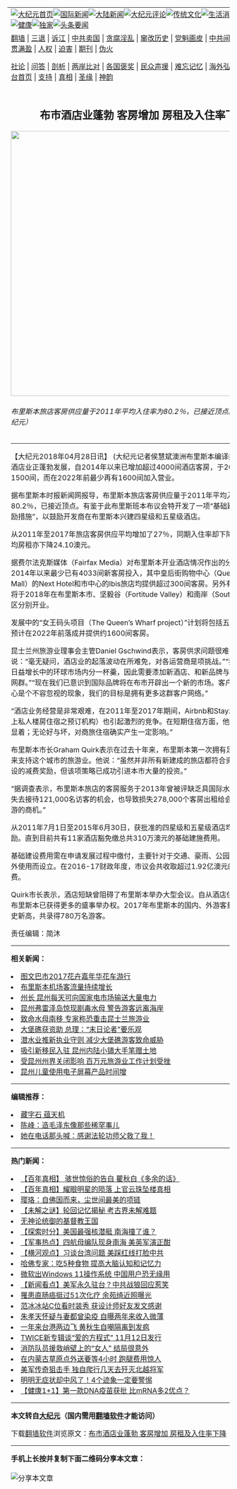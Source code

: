 <a name="1" id="1" target="_blank"></a><span id="1"></span>
<table align=center border="0"><tr><td colspan="2" VALIGN=TOP><a href="https://github.com/fxuged3604/djy/blob/master/gb/nf1351518.md#1"><img src="https://raw.githubusercontent.com/fxuged3604/www/master/t/djy/1.jpg" title="大纪元首页" alt="大纪元首页"></a><a href="https://github.com/fxuged3604/djy/blob/master/gb/n24hr.md#1"><img src="https://raw.githubusercontent.com/fxuged3604/www/master/t/djy/3.jpg" title="国际新闻" alt="国际新闻"></a><a href="https://github.com/fxuged3604/djy/blob/master/gb/nsc413.md#1"><img src="https://raw.githubusercontent.com/fxuged3604/www/master/t/djy/4.jpg" title="大陆新闻" alt="大陆新闻"></a><a href="https://github.com/fxuged3604/djy/blob/master/gb/news392.md#1"><img src="https://raw.githubusercontent.com/fxuged3604/www/master/t/djy/5.jpg" title="大纪元评论" alt="大纪元评论"></a><a href="https://github.com/fxuged3604/djy/blob/master/gb/news2007.md#1"><img src="https://raw.githubusercontent.com/fxuged3604/www/master/t/djy/6.jpg" title="传统文化" alt="传统文化"></a><a href="https://github.com/fxuged3604/djy/blob/master/gb/news2008.md#1"><img src="https://raw.githubusercontent.com/fxuged3604/www/master/t/djy/7.jpg" title="生活消费" alt="生活消费"></a><a href="https://github.com/fxuged3604/djy/blob/master/gb/ncyule.md#1"><img src="https://raw.githubusercontent.com/fxuged3604/www/master/t/djy/8.jpg" title="娱乐休闲" alt="娱乐休闲"></a><a href="https://github.com/fxuged3604/djy/blob/master/gb/nsc1002.md#1"><img src="https://raw.githubusercontent.com/fxuged3604/www/master/t/djy/9.jpg" title="健康" alt="健康"></a><a href="https://github.com/fxuged3604/djy/blob/master/gb/nf6092.md#1"><img src="https://raw.githubusercontent.com/fxuged3604/www/master/t/djy/10a.jpg" title="独家" alt="独家"></a><a href="https://github.com/fxuged3604/djy/blob/master/gb/nf4514.md#1"><img src="https://raw.githubusercontent.com/fxuged3604/www/master/t/djy/12a.jpg" title="头条要闻" alt="头条要闻"></a></td></tr>
<tr><td colspan="2" VALIGN=TOP><a target="_blank" href="https://github.com/fxuged3604/www/blob/master/README.md?zsrh#1">翻墙</a> | <a target="_blank" href="https://github.com/fxuged3604/djy/blob/master/gb/nf5657.md#1">三退</a> | <a target="_blank" href="https://github.com/fxuged3604/djy/blob/master/gb/nf6124.md#1">诉江</a> | <a target="_blank" href="https://github.com/fxuged3604/djy/blob/master/gb/nf1176117.md#1">中共卖国</a> | <a target="_blank" href="https://github.com/fxuged3604/djy/blob/master/gb/nf5773.md#1">贪腐淫乱</a> | <a target="_blank" href="https://github.com/fxuged3604/djy/blob/master/gb/nf1176115.md#1">窜改历史</a> | <a target="_blank" href="https://github.com/fxuged3604/djy/blob/master/gb/nf1176107.md#1">党魁画皮</a> | <a target="_blank" href="https://github.com/fxuged3604/djy/blob/master/gb/nf1320400.md#1">中共间谍</a> | <a target="_blank" href="https://github.com/fxuged3604/djy/blob/master/gb/nf1176114.md#1">破坏传统</a> | <a target="_blank" href="https://github.com/fxuged3604/ntdtv/blob/master/gb/prog447_1.md#1">恶贯满盈</a> | <a target="_blank" href="https://github.com/fxuged3604/djy/blob/master/gb/ncid278.md#1">人权</a> | <a target="_blank" href="https://github.com/fxuged3604/djy/blob/master/gb/nf1176111.md#1">迫害</a> | <a target="_blank" href="https://gitlab.com/szzdlab/mh-qikan/blob/master/README.md#1">期刊</a> | <a target="_blank" href="https://github.com/fxuged3604/djy/blob/master/gb/nf5562.md#1">伪火</a></p><p><a target="_blank" href="https://github.com/fxuged3604/djy/blob/master/gb/9p.md#1">社论</a> | <a target="_blank" href="https://github.com/fxuged3604/djy/blob/master/gb/nf4378.md#1">问答</a> | <a target="_blank" href="https://github.com/fxuged3604/djy/blob/master/gb/nf5792.md#1">剖析</a> | <a target="_blank" href="https://github.com/fxuged3604/djy/blob/master/gb/nf5735.md#1">两岸比对</a> | <a target="_blank" href="https://github.com/fxuged3604/djy/blob/master/gb/nf6119.md#1">各国褒奖</a> | <a target="_blank" href="https://github.com/fxuged3604/djy/blob/master/gb/nf6120.md#1">民众声援</a> | <a target="_blank" href="https://github.com/fxuged3604/djy/blob/master/gb/nf1188594.md#1">难忘记忆</a> | <a target="_blank" href="https://github.com/fxuged3604/djy/blob/master/gb/nf3180.md#1">海外弘传</a> | <a target="_blank" href="https://github.com/fxuged3604/djy/blob/master/gb/nf5410.md#1">万人上访</a> | <a target="_blank" href="https://github.com/fxuged3604/www/blob/master/README.md?zsrh#1">平台首页</a> | <a target="_blank" href="https://github.com/fxuged3604/djy/blob/master/gb/nf4386.md#1">支持</a> | <a target="_blank" href="https://github.com/fxuged3604/djy/blob/master/gb/nf4389.md#1">真相</a> | <a target="_blank" href="https://github.com/fxuged3604/djy/blob/master/gb/nf5790.md#1">圣缘</a> | <a target="_blank" href="https://github.com/fxuged3604/djy/blob/master/gb/nf4786.md#1">神韵</a></td></tr>
<tr><td VALIGN=TOP width="626"><h2 align=center>布市酒店业蓬勃 客房增加 房租及入住率下降</h2>
<img width="600" src="https://i.epochtimes.com/assets/uploads/2010/05/1005310509531999-600x400.jpg" />
<h6>布里斯本旅店客房供应量于2011年平均入住率为80.2％，已接近顶点。（许卫良/大纪元）
</h6>
<hr>
<p>【大纪元2018年04月28日讯】 (大纪元记者侯慧斌澳洲<ahref="https://github.com/fxuged3604/djy/blob/master/gb/tag/%E5%B8%83%E9%87%8C%E6%96%AF%E6%9C%AC.md#1">布里斯本</a>编译报导)布里斯本酒店业正蓬勃发展，自2014年以来已增加超过4000间酒店客房，于2018年会增加1500间，而在2022年前最少再有1600间加入营业。</p>
<p>据<ahref="https://github.com/fxuged3604/djy/blob/master/gb/tag/%E5%B8%83%E9%87%8C%E6%96%AF%E6%9C%AC.md#1">布里斯本</a>时报新闻网报导，布里斯本旅店客房供应量于2011年平均入住率为80.2％，已接近顶点。有鉴于此布里斯班本布议会特开发了一项“<ahref="https://github.com/fxuged3604/djy/blob/master/gb/tag/%E5%9F%BA%E7%A1%80%E5%BB%BA%E8%AE%BE.md#1">基础建设</a>收费的奖励措施”，以鼓励开发商在布里斯本兴建四星级和五星级酒店。</p>
<p>从2011年至2017年旅店客房供应平均增加了27％，同期入住率却下降6.6％，而平均房租亦下降24.10澳元。</p>
<p>据<ahref="https://github.com/fxuged3604/djy/blob/master/gb/tag/%E8%B4%B9%E5%B0%94%E6%B3%95%E5%85%8B%E6%96%AF%E5%AA%92%E4%BD%93.md#1">费尔法克斯媒体</a>（Fairfax Media）对布里斯本开业酒店情况作出的分析显示，自2014年以来最少已有4033间新客房投入，其中皇后街购物中心（Queen Street Mall）的Next Hotel和市中心的Ibis旅店均提供超过300间客房。另外有七家新旅店将于2018年在布里斯本市、坚毅谷（Fortitude Valley）和南岸（South Bank）等地区分别开业。</p>
<p>发展中的“女王码头项目（The Queen’s Wharf project）”计划将包括五家全新酒店，预计在2022年前落成并提供约1600间客房。</p>
<p>昆士兰州旅游业理事会主管Daniel Gschwind表示，客房供求问题很难平衡理顺。他说：“毫无疑问，酒店业的起落波动在所难免，对各运营商是项挑战。”“我们都极欲从日益增长中的环球市场内分一杯羹，因此需要潻加新酒店、和新品牌与其连带的客户网群。”“现在我们已意识到国际品牌将在布市开辟出一个新的市场。客户对其品牌的忠心是个不容忽视的现象，我们的目标是拥有更多这群客户网络。”</p>
<p>“酒店业务经营是非常艰难，在2011年至2017年期间，Airbnb和Stayz（环球专营网上私人楼房住宿之预订机构）也引起激烈的竞争。在短期住宿方面，他们的表现更为显着；无论好与坏，对商旅住宿确实产生一定影响。”</p>
<p>布里斯本市长Graham Quirk表示在过去十年来，布里斯本第一次拥有足够的大酒店来支持这个城市的旅游业。他说：“虽然并非所有新建成的旅店都符合资格获得<ahref="https://github.com/fxuged3604/djy/blob/master/gb/tag/%E5%9F%BA%E7%A1%80%E5%BB%BA%E8%AE%BE.md#1">基础建设</a>的减费奖励，但该项策略已成功引进本市大量的投资。”</p>
<p>“据调查表示，布里斯本旅店的客房服务于2013年曾被评缺乏具国际水准，至令每年失去接待121,000名访客的机会，也导致损失278,000个客房出租给会议、商务和旅游的商机。”</p>
<p>从2011年7月1日至2015年6月30日，获批准的四星级和五星级酒店均有资格获得奖励。直到目前共有11家酒店豁免缴总共310万澳元的基础建施费用。</p>
<p>基础建设费用需在申请发展过程中缴付，主要针对于交通、豪雨、公园社区等需求额外使用而设立。在2016-17财政年度，市议会共收取超过1.92亿澳元的基础建设费。</p>
<p>Quirk市长表示，酒店短缺曾阻碍了布里斯本举办大型会议。自从酒店住宿增加后，布里斯本已获得更多的盛事举办权。2017年布里斯本的国内、外游客量继续创下历史新高，共录得780万名游客。</p>
<p>责任编辑：简沐</p>

<hr>


<strong>相关新闻：</strong>
<li><a href="https://github.com/fxuged3604/djy/blob/master/gb/17/9/20/n9650013.md#1">图文巴市2017花卉嘉年华花车游行</a></li>
<li><a href="https://github.com/fxuged3604/djy/blob/master/gb/17/9/23/n9660573.md#1">布里斯本机场客流量持续增长</a></li>
<li><a href="https://github.com/fxuged3604/djy/blob/master/gb/17/9/23/n9661235.md#1">州长 昆州每天可向国家电市场输送大量电力</a></li>
<li><a href="https://github.com/fxuged3604/djy/blob/master/gb/18/1/10/n10045067.md#1">昆州弗雷泽岛惊现剧毒水母 警告游客远离海岸</a></li>
<li><a href="https://github.com/fxuged3604/djy/blob/master/gb/18/1/11/n10047794.md#1">致命水母南移 专家称恐重击昆士兰旅游业</a></li>
<li><a href="https://github.com/fxuged3604/djy/blob/master/gb/18/1/26/n10089714.md#1">大堡礁获资助 总理：“末日论者”要乐观</a></li>
<li><a href="https://github.com/fxuged3604/djy/blob/master/gb/18/2/10/n10132572.md#1">潜水业推新执业守则 减少大堡礁游客致命威胁</a></li>
<li><a href="https://github.com/fxuged3604/djy/blob/master/gb/21/10/11/n13296262.md#1">吸引新移民入驻 昆州内陆小镇大手笔赠土地</a></li>
<li><a href="https://github.com/fxuged3604/djy/blob/master/gb/21/10/11/n13295780.md#1">受昆州州界关闭影响 百万元旅游业工作计划受挫</a></li>
<li><a href="https://github.com/fxuged3604/djy/blob/master/gb/21/10/11/n13295690.md#1">昆州儿童使用电子屏幕产品时间增</a></li>
<hr>


<strong>编辑推荐：</strong>
<li><a href="https://github.com/upjkzu3674/djy/blob/master/gb/14/6/9/n4173977.md?dfh#1" target="_blank">藏字石 蕴天机</a></li><li><a href="https://github.com/tsiac2612/djy/blob/master/gb/18/3/6/n10195670.md#1" target="_blank">陈峰：造毛泽东像那些稀罕事儿</a></li><li><a href="https://github.com/tsiac2612/djy/blob/master/gb/16/3/17/n4664320.md#1" target="_blank">她在电话那头喊：感谢法轮功师父救了我！</a></li>
<hr>

<strong>热门新闻：</strong>
<li><a href="https://github.com/woyqmi349/djy/blob/master/gb/21/10/7/n13289075.md#1">【百年真相】 骇世惊俗的告白 瞿秋白《多余的话》</a></li>
<li><a href="https://github.com/woyqmi349/djy/blob/master/gb/21/10/1/n13275161.md#1">【百年真相】耀眼明星的陨落 上官云珠坠楼真相</a></li>
<li><a href="https://github.com/woyqmi349/djy/blob/master/gb/21/9/30/n13272470.md#1">璎珞：自佛国而来，尘世间最美的项链</a></li>
<li><a href="https://github.com/woyqmi349/djy/blob/master/gb/21/10/1/n13275150.md#1">【未解之谜】轮回记忆揭秘 考古界未解难题</a></li>
<li><a href="https://github.com/woyqmi349/djy/blob/master/gb/21/10/4/n13281280.md#1">无神论统御的基督教王国</a></li>
<li><a href="https://github.com/woyqmi349/djy/blob/master/gb/21/10/9/n13293258.md#1">【探索时分】美国最强核潜艇 南海撞了谁？</a></li>
<li><a href="https://github.com/woyqmi349/djy/blob/master/gb/21/10/8/n13291331.md#1">【军事热点】四航母编队现身南海 美英军演正酣</a></li>
<li><a href="https://github.com/woyqmi349/djy/blob/master/gb/21/10/9/n13293473.md#1">【横河观点】习谈台湾问题 美踩红线打脸中共</a></li>
<li><a href="https://github.com/woyqmi349/djy/blob/master/gb/21/10/9/n13292071.md#1">哈佛专家：吃5种食物 提高大脑认知和记忆力</a></li>
<li><a href="https://github.com/woyqmi349/djy/blob/master/gb/21/10/9/n13292934.md#1">微软出Windows 11操作系统 中国用户恐无缘用</a></li>
<li><a href="https://github.com/woyqmi349/djy/blob/master/gb/21/10/8/n13291643.md#1">【新闻看点】美军永久驻台？中共战狼回应惹笑</a></li>
<li><a href="https://github.com/woyqmi349/djy/blob/master/gb/21/10/8/n13291772.md#1">罹患直肠癌挺过51次化疗 余苑绮近照曝光</a></li>
<li><a href="https://github.com/woyqmi349/djy/blob/master/gb/21/10/8/n13291507.md#1">范冰冰站C位看时装秀 获设计师好友发文感谢</a></li>
<li><a href="https://github.com/woyqmi349/djy/blob/master/gb/21/10/8/n13291633.md#1">朱孝天怀疑与妻都曾染疫 自曝两年来收入微薄</a></li>
<li><a href="https://github.com/woyqmi349/djy/blob/master/gb/21/10/7/n13289346.md#1">一年来台港两边飞 黄秋生自嘲隔离到发疯</a></li>
<li><a href="https://github.com/woyqmi349/djy/blob/master/gb/21/10/8/n13289893.md#1">TWICE新专辑谈“爱的方程式” 11月12日发行</a></li>
<li><a href="https://github.com/woyqmi349/djy/blob/master/gb/21/10/8/n13289897.md#1">消防队员援救峭壁上的“女人” 结局很意外</a></li>
<li><a href="https://github.com/woyqmi349/djy/blob/master/gb/21/10/8/n13290207.md#1">在内蒙古草原点外送要等4小时 跑腿费用惊人</a></li>
<li><a href="https://github.com/woyqmi349/djy/blob/master/gb/21/10/9/n13292597.md#1">美军传奇狙击手 独自爬行几天去歼灭北越将军</a></li>
<li><a href="https://github.com/woyqmi349/djy/blob/master/gb/21/10/7/n13288047.md#1">明明无症状却中风了！4个迹象一定要警惕</a></li>
<li><a href="https://github.com/woyqmi349/djy/blob/master/gb/21/10/9/n13292766.md#1">【健康1+1】第一款DNA疫苗获批 比mRNA多2优点？</a></li>
<hr>

<strong>本文转自<a href="https://www.epochtimes.com">大纪元</a>（国内需用<a href="https://github.com/fxuged3604/www/blob/master/README.md#8">翻墙软件</a>才能访问）</strong><p>下载<a href="https://github.com/fxuged3604/www/blob/master/README.md#8">翻墙软件</a>浏览原文：<a href="https://www.epochtimes.com/gb/18/4/28/n10344699.htm">布市酒店业蓬勃 客房增加 房租及入住率下降</a></p><hr>

<strong>手机上长按并复制下面二维码分享本文章：</strong><br><br><img src="https://chart.apis.google.com/chart?cht=qr&chs=240x240&choe=UTF-8&chld=M|2&chl=https://github.com/fxuged3604/djy/blob/master/gb/18/4/28/n10344699.md%231" title="分享本文章"></td><td VALIGN=TOP><a href="https://github.com/fxuged3604/djy/blob/master/gb/16/1/21/n4622075.md?dfh#1" target="_blank"><img src="https://raw.githubusercontent.com/fxuged3604/djy/master/gb/300/wei-f1.jpg" title="中共的伪火骗局"  alt="中共的伪火骗局"></a><br><a href="https://github.com/fxuged3604/www/blob/master/README.md?dfh#9" target="_blank"><img src="https://raw.githubusercontent.com/fxuged3604/djy/master/gb/300/yong-h.jpg" title="永恒的见证"  alt="永恒的见证"></a><br><a href="https://github.com/fxuged3604/djy/blob/master/gb/13/9/29/n3974789.md?dfh#1" target="_blank"><img src="https://raw.githubusercontent.com/fxuged3604/djy/master/gb/300/shang-lnz.jpg" title="善良女子被中共投男牢"  alt="善良女子被中共投男牢"></a><br><a href="https://github.com/fxuged3604/djy/blob/master/gb/16/3/16/n4663449.md?dfh#1" target="_blank"><img src="https://raw.githubusercontent.com/fxuged3604/djy/master/gb/300/huo-z3.jpg" title="警卫目击活摘器官"  alt="警卫目击活摘器官"></a><br><a href="https://github.com/fxuged3604/djy/blob/master/gb/16/8/7/n8177641.md?dfh#1" target="_blank"><img src="https://raw.githubusercontent.com/fxuged3604/djy/master/gb/300/huo-z4.jpg" title="证人描述活摘恐怖"  alt="证人描述活摘恐怖"></a><br><a href="https://github.com/fxuged3604/djy/blob/master/gb/10/4/19/n2881569.md?dfh#1" target="_blank"><img src="https://raw.githubusercontent.com/fxuged3604/djy/master/gb/300/huo-z1.jpg" title="揭开活摘器官黑幕"  alt="揭开活摘器官黑幕"></a><br><a href="https://github.com/fxuged3604/djy/blob/master/gb/10/11/7/n3077476.md?dfh#1" target="_blank"><img src="https://raw.githubusercontent.com/fxuged3604/djy/master/gb/300/ma-ks.jpg" title="马克思的成魔之路"  alt="马克思的成魔之路"></a><br><a href="https://github.com/fxuged3604/djy/blob/master/gb/14/6/9/n4173977.md?dfh#1" target="_blank"><img src="https://raw.githubusercontent.com/fxuged3604/djy/master/gb/300/chang-zs.jpg" title="藏字石 蕴天机"  alt="藏字石 蕴天机"></a><br><a href="https://github.com/fxuged3604/djy/blob/master/gb/18/5/10/n10381511.md?dfh#1" target="_blank"><img src="https://raw.githubusercontent.com/fxuged3604/djy/master/gb/300/st1.jpg" title="关注三亿人三退"  alt="关注三亿人三退"></a><br><a href="https://github.com/fxuged3604/djy/blob/master/gb/18/3/21/n10237682.md?dfh#1" target="_blank"><img src="https://raw.githubusercontent.com/fxuged3604/djy/master/gb/300/jie-t.jpg" title="解体中共复兴中华"  alt="解体中共复兴中华"></a><br><a href="https://github.com/fxuged3604/djy/blob/master/gb/9/2/9/n2422991.md?dfh#1" target="_blank"><img src="https://raw.githubusercontent.com/fxuged3604/djy/master/gb/300/gao-zs.jpg" title="中共迫害良心律师"  alt="中共迫害良心律师"></a><br><a href="https://github.com/fxuged3604/djy/blob/master/gb/18/12/9/n10900044.md?dfh#1" target="_blank"><img src="https://raw.githubusercontent.com/fxuged3604/djy/master/gb/300/sj1.jpg" title="三百多万人举报江泽民"  alt="三百多万人举报江泽民"></a><br><a href="https://github.com/fxuged3604/djy/blob/master/gb/18/8/28/n10672014.md?dfh#1" target="_blank"><img src="https://raw.githubusercontent.com/fxuged3604/djy/master/gb/300/sj2.jpg" title="这些官员为何起诉江泽民"  alt="这些官员为何起诉江泽民"></a><br><a href="https://github.com/fxuged3604/djy/blob/master/gb/8/12/18/n2367165.md?dfh#1" target="_blank"><img src="https://raw.githubusercontent.com/fxuged3604/djy/master/gb/300/liangan.jpg" title="海峡两岸的强烈对比"  alt="海峡两岸的强烈对比"></a><br><a href="https://github.com/fxuged3604/djy/blob/master/gb/15/12/10/n4593139.md?dfh#1" target="_blank"><img src="https://raw.githubusercontent.com/fxuged3604/djy/master/gb/300/jia-ndzl.jpg" title="加拿大总理的贺信"  alt="加拿大总理的贺信"></a><br><a href="https://github.com/fxuged3604/djy/blob/master/gb/11/6/17/n3289382.md?dfh#1" target="_blank"><img src="https://raw.githubusercontent.com/fxuged3604/djy/master/gb/300/xiao-wd.jpg" title="探寻真相兼听则明"  alt="探寻真相兼听则明"></a><br><a href="https://github.com/fxuged3604/djy/blob/master/gb/18/10/27/n10812623.md?dfh#1" target="_blank"><img src="https://raw.githubusercontent.com/fxuged3604/djy/master/gb/300/yindu.jpg" title="印度媒体报道东方"  alt="印度媒体报道东方"></a><br><a href="https://github.com/fxuged3604/djy/blob/master/gb/18/6/9/n10469652.md?dfh#1" target="_blank"><img src="https://raw.githubusercontent.com/fxuged3604/djy/master/gb/300/xie-j.jpg" title="不一样的海外校园"  alt="不一样的海外校园"></a><br><a href="https://github.com/fxuged3604/djy/blob/master/gb/7/4/5/n1669415.md?dfh#1" target="_blank"><img src="https://raw.githubusercontent.com/fxuged3604/djy/master/gb/300/li-up.jpg" title="从大师到徒弟的传奇"  alt="从大师到徒弟的传奇"></a><br><a href="https://github.com/fxuged3604/djy/blob/master/gb/17/5/26/n9191512.md?dfh#1" target="_blank"><img src="https://raw.githubusercontent.com/fxuged3604/djy/master/gb/300/zfl2.jpg" title="亿万人与东方一本奇书"  alt="亿万人与东方一本奇书"></a><br><a href="https://github.com/fxuged3604/djy/blob/master/gb/13/11/27/n4020290.md?dfh#1" target="_blank"><img src="https://raw.githubusercontent.com/fxuged3604/djy/master/gb/300/zhen-h.jpg" title="大陆见不到的震撼场面"  alt="大陆见不到的震撼场面"></a><br><a href="https://github.com/fxuged3604/djy/blob/master/gb/15/7/17/n4482910.md?dfh#1" target="_blank"><img src="https://raw.githubusercontent.com/fxuged3604/djy/master/gb/300/dalu-sk.jpg" title="人心向善 大陆当初盛况"  alt="人心向善 大陆当初盛况"></a><br><a href="https://github.com/fxuged3604/djy/blob/master/gb/19/1/5/n10955468.md?dfh#1" target="_blank"><img src="https://raw.githubusercontent.com/fxuged3604/djy/master/gb/300/zfl1.jpg" title="追寻真理 这书讲什么"  alt="追寻真理 这书讲什么"></a><br><a href="https://github.com/fxuged3604/www/blob/master/README.md?dfh#1" target="_blank"><img src="https://raw.githubusercontent.com/fxuged3604/djy/master/gb/300/fq1.jpg" title="下载免费翻墙软件"  alt="下载免费翻墙软件"></a><br></td></tr></table>
